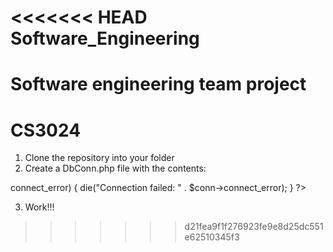 <<<<<<< HEAD
Software_Engineering
====================

Software engineering team project
=======
CS3024
======
1. Clone the repository into your folder
2. Create a DbConn.php file with the contents:
<?php
$servername = "localhost";
$username = "username"; //replace with your phpmyadmin/mysql username
$password = "password"; //replace with your phpmyadmin/mysql password
$dbname = "education"; //replace with the name for your database

// Create connection
$conn = new mysqli($servername, $username, $password, $dbname);

// Check connection
if ($conn->connect_error) {
    die("Connection failed: " . $conn->connect_error);
}
?>
3. Work!!!
>>>>>>> d21fea9f1f276923fe9e8d25dc551e62510345f3
